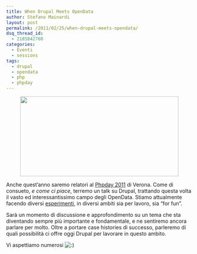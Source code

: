 ```yaml
---
title: When Drupal Meets OpenData
author: Stefano Mainardi
layout: post
permalink: /2011/02/25/when-drupal-meets-opendata/
dsq_thread_id:
  - 2185842760
categories:
  - Eventi
  - sessions
tags:
  - drupal
  - opendata
  - php
  - phpday
---
```

<p style="text-align: center;">
  <img class="aligncenter" title="drupal_opendata" src="http://www.stefanomainardi.com/wp-content/uploads/2011/02/drupal_opendata.png" alt="" width="429" height="217" />
</p>

Anche quest&#8217;anno saremo relatori al [Phpday 2011][1] di Verona. Come di consueto, *e come ci piace*, terremo un talk su Drupal, trattando questa volta il vasto ed interessantissimo campo degli OpenData. Stiamo attualmente facendo diversi [esperimenti][2], in diversi ambiti sia per lavoro, sia &#8220;for fun&#8221;.

Sarà un momento di discussione e approfondimento su un tema che sta diventando sempre più importante e fondamentale, e ne sentiremo ancora parlare per molto. Oltre a portare case histories di successo, parleremo di quali possibilità ci offre oggi Drupal per lavorare in questo ambito.

Vi aspettiamo numerosi <img src="http://www.stefanomainardi.com/wp-includes/images/smilies/icon_smile.gif" alt=":)" class="wp-smiley" />

<div>
  <span style="color: #0000ee; -webkit-text-decorations-in-effect: underline;"><br /> </span>
</div>

 [1]: http://www.phpday.it/
 [2]: http://www.cottica.net/2011/02/18/spaghetti-open-data-cio-che-bolle-in-pentolaspaghetti-open-data-whats-coooking/